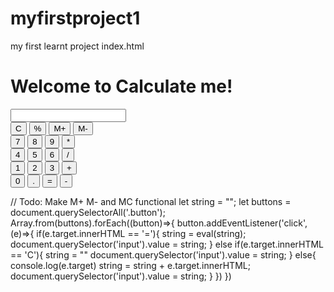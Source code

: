 # myfirstproject1
my first learnt project
index.html


<!DOCTYPE html>
<html>

<head>
  <meta charset="utf-8">
  <meta name="viewport" content="width=device-width">
  <title>Calculate me! - A calculator made my me</title>
  <link href="style.css" rel="stylesheet" type="text/css" />
  <link href="utils.css" rel="stylesheet" type="text/css" />
</head>

<body>
  <h1 class="text-center">Welcome to Calculate me!</h1>
  <div class="container flex flex-col items-center mx-auto m-w-20">
    <div class="row">
      <input class="input" type="text"/>
    </div>
    <div class="row">
      <button class="button">C</button>
      <button class="button">%</button>
      <button class="button">M+</button>
      <button class="button">M-</button>
    </div>
    <div class="row">
      <button class="button">7</button>
      <button class="button">8</button>
      <button class="button">9</button>
      <button class="button">*</button>
    </div>
    <div class="row">
      <button class="button">4</button>
      <button class="button">5</button>
      <button class="button">6</button>
      <button class="button">/</button>
    </div>
    <div class="row">
      <button class="button">1</button>
      <button class="button">2</button>
      <button class="button">3</button>
      <button class="button">+</button>
    </div>
    <div class="row">
      <button class="button">0</button>
      <button class="button">.</button>
      <button class="button">=</button>
      <button class="button">-</button>
    </div>
  </div>
  <script src="script.js"></script>
</body>

</html>

// Todo: Make M+ M- and MC functional
let string = "";
let buttons = document.querySelectorAll('.button');
Array.from(buttons).forEach((button)=>{
  button.addEventListener('click', (e)=>{
    if(e.target.innerHTML == '='){
      string = eval(string);
      document.querySelector('input').value = string;
    }
    else if(e.target.innerHTML == 'C'){
      string = ""
      document.querySelector('input').value = string;
    }
    else{ 
    console.log(e.target)
    string = string + e.target.innerHTML;
    document.querySelector('input').value = string;
      }
  })
})
